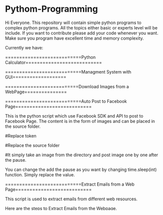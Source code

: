 # Pythom-Programming
Hi Everyone. This repository will contain simple python programs to complex python programs. All the topics either basic or experts level will be include. If you want to contribute please add your code whenever you want. Make sure you program have excellent time and memory complexity.

Currently we have:

===========================Python Calculator===========================

===========================Managment System with GUI===================

==========================Download Images from a WebPage===============

===========================Auto Post to Facebook Page===========================

This is the python script which use Facebook SDK and API to post to Facebook Page. The content is in the form of images and can be placed in the source folder.

#Replace token

#Replace the source folder

#It simply take an image from the directory and post image one by one after the pause.

You can change the add the pause as you want by changing time.sleep(int) function. Simply replace the value.

===========================Extract Emails from a Web Page===========================


This script is used to extract emails from different web resources.

Here are the steps to Extract Emails from the Webpage.

1: Replace your link in the url. 2: Make sure the email is clickable and visible on the webpage. 3: For multiple urls you can use queue or array.



===========================Urdu Point Web Scraper===========================


A bot which will scrape ton of pages from the Urdu Point Website.

[![Run on Repl.it](https://repl.it/badge/github/muhamdasim/Pythom-Programming)](https://repl.it/github/muhamdasim/Pythom-Programming)
